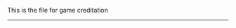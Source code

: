 This is the file for game creditation

---

<div class="grid grid-cols-3 grid-rows-3 gap-4">
    <contributor name="Jane Doe" role="Artist" avatar="/avatars/jane.png"></contributor>
    <contributor name="Jane Doe1" role="Artist" avatar="/avatars/jane.png"></contributor>
    <contributor name="Jane Doe2" role="Artist" avatar="/avatars/jane.png"></contributor>
    <contributor name="Jane Doe3" role="Artist" avatar="/avatars/jane.png"></contributor>
</div>
